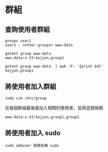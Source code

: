 # 群組


## 查詢使用者群組

```shell
groups user1
user1 : <other-groups> www-data
```

```shell
getent group www-data
www-data:x:33:kejyun,group1

getent group www-data  | awk -F: '{print $4}'
kejyun,group1
```

## 將使用者加入群組

```shell
sudo vim /etc/group
```

在每個群組最後面加入相關的使用者，並用逗號隔開

```shell
www-data:x:33:kejyun,group1,group2
```

## 將使用者加入 sudo

```shell
sudo adduser 帳號名稱 sudo
```
